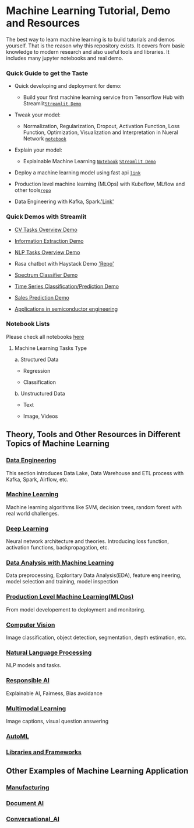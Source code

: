 # Machine Learning Tutorial, Demo and Resources

The best way to learn machine learning is to build tutorials and demos yourself. That is the reason why this repository exists. It covers from basic knowledge to modern research and also useful tools and libraries. It includes many jupyter notebooks and real demo. 


### Quick Guide to get the Taste

* Quick developing and deployment for demo:

   * Build your first machine learning service from Tensorflow Hub with Streamlit[`Streamlit Demo`](demo/simple/image_cls)

* Tweak your model:

   * Normalization, Regularization, Dropout, Activation Function, Loss Function, Optimization, Visualization and Interpretation in Nueral Network [`notebook`](notebooks/data-analysis/house_price_NN_xAI.ipynb)

* Explain your model:

   * Explainable Machine Learning [`Notebook`](notebooks/data-analysis/house_price.ipynb) [`Streamlit Demo`](https://explainable-machine-learning.herokuapp.com/)

* Deploy a machine learning model using fast api [`link`]()

* Production level machine learning (MLOps) with Kubeflow, MLflow and other tools[`repo`](MLOps.md)

* Data Engineering with Kafka, Spark.['Link'](Data_Engineering.md)

### Quick Demos with Streamlit

* [CV Tasks Overview Demo]()

* [Information Extraction Demo]()

* [NLP Tasks Overview Demo]()

* Rasa chatbot with Haystack Demo ['Repo']()

* [Spectrum Classifier Demo]()

* [Time Series Classification/Prediction Demo]()

* [Sales Prediction Demo]()

* [Applications in semiconductor engineering]()

### Notebook Lists

Please check all notebooks [here](notebooks/)

1. Machine Learning Tasks Type

   a. Structured Data 
     
     - Regression

     - Classification
    
   b. Unstructured Data
      
     - Text

     - Image, Videos



## Theory, Tools and Other Resources in Different Topics of Machine Learning

### [Data Engineering](Data_Engineering.md)

This section introduces Data Lake, Data Warehouse and ETL process with Kafka, Spark, Airflow, etc.

### [Machine Learning](Machine_Learning.md)

Machine learning algorithms like SVM, decision trees, random forest with real world challenges.

### [Deep Learning](Deep_Learning.md)

Neural network architecture and theories. Introducing loss function, activation functions, backpropagation, etc.

### [Data Analysis with Machine Learning](Data_Analysis.md)

Data preprocessing, Exploritary Data Analysis(EDA), feature engineering, model selection and training, model inspection

### [Production Level Machine Learning(MLOps)](MLOps.md)

From model developement to deployment and monitoring.

### [Computer Vision](Computer_Vision.md)

Image classification, object detection, segmentation, depth estimation, etc.

### [Natural Language Processing](Natural_Language_Processing.md)

NLP models and tasks.

### [Responsible AI](Responsible_AI.md)

Explainable AI, Fairness, Bias avoidance

### [Multimodal Learning](Multimodal.md)

Image captions, visual question answering

### [AutoML](autoML.md)

### [Libraries and Frameworks](Libraries_and_Frameworks.md)


## Other Examples of Machine Learning Application

### [Manufacturing](applications/Manufacturing.md)

### [Document AI](applications/Document_AI.md)

### [Conversational_AI](applications/Conversational_AI.md)







